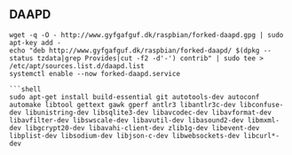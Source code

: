 ## DAAPD 

```shell
wget -q -O - http://www.gyfgafguf.dk/raspbian/forked-daapd.gpg | sudo apt-key add -
echo "deb http://www.gyfgafguf.dk/raspbian/forked-daapd/ $(dpkg --status tzdata|grep Provides|cut -f2 -d'-') contrib" | sudo tee > /etc/apt/sources.list.d/daapd.list
systemctl enable --now forked-daapd.service

```shell
sudo apt-get install build-essential git autotools-dev autoconf automake libtool gettext gawk gperf antlr3 libantlr3c-dev libconfuse-dev libunistring-dev libsqlite3-dev libavcodec-dev libavformat-dev libavfilter-dev libswscale-dev libavutil-dev libasound2-dev libmxml-dev libgcrypt20-dev libavahi-client-dev zlib1g-dev libevent-dev libplist-dev libsodium-dev libjson-c-dev libwebsockets-dev libcurl*-dev
```
